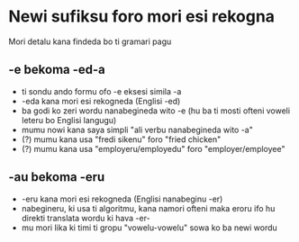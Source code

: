 # Newi sufiksu foro mori esi rekogna

Mori detalu kana findeda bo ti gramari pagu

## -e bekoma -ed-a

* ti sondu ando formu ofo -e eksesi simila -a
* -eda kana mori esi rekogneda (Englisi -ed)
* ba godi ko zeri wordu nanabegineda wito -e (hu ba ti mosti ofteni voweli leteru bo Englisi langugu)
* mumu nowi kana saya simpli "ali verbu nanabegineda wito -a"
* (?) mumu kana usa "fredi sikenu" foro "fried chicken"
* (?) mumu kana usa "employeru/employedu" foro "employer/employee"

## -au bekoma -eru

* -eru kana mori esi rekogneda (Englisi nanabeginu -er)
* nabegineru, ki usa ti algoritmu, kana namori ofteni maka eroru ifo hu direkti translata wordu ki hava -er-
* mu mori lika ki timi ti gropu "vowelu-vowelu" sowa ko ba newi wordu
